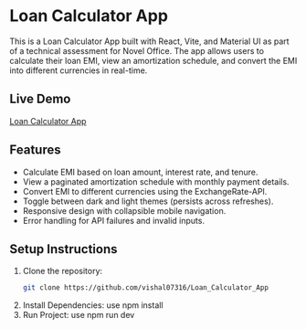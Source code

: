 # Loan Calculator App

This is a Loan Calculator App built with React, Vite, and Material UI as part of a technical assessment for Novel Office. The app allows users to calculate their loan EMI, view an amortization schedule, and convert the EMI into different currencies in real-time.

## Live Demo
[Loan Calculator App]( https://loan-calculator-q0t2tau3a-vishals-projects-14fbb5c2.vercel.app)

## Features
- Calculate EMI based on loan amount, interest rate, and tenure.
- View a paginated amortization schedule with monthly payment details.
- Convert EMI to different currencies using the ExchangeRate-API.
- Toggle between dark and light themes (persists across refreshes).
- Responsive design with collapsible mobile navigation.
- Error handling for API failures and invalid inputs.

## Setup Instructions
1. Clone the repository:
   ```bash
   git clone https://github.com/vishal07316/Loan_Calculator_App
2. Install Dependencies:
    use npm install
3. Run Project:
    use npm run dev
